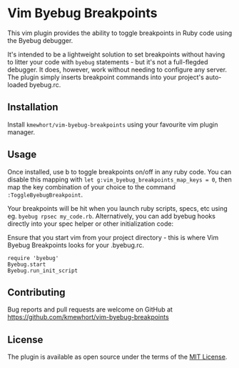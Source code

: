 # Vim Byebug Breakpoints

This vim plugin provides the ability to toggle breakpoints in Ruby code using the Byebug debugger.

It's intended to be a lightweight solution to set breakpoints without having to litter your code with `byebug` statements - but it's not a full-flegded debugger.  It does, however, work without needing to configure any server.  The plugin simply inserts breakpoint commands into your project's auto-loaded byebug.rc.

## Installation

Install `kmewhort/vim-byebug-breakpoints` using your favourite vim plugin manager.

## Usage

Once installed, use <Leader>b to toggle breakpoints on/off in any ruby code. You can disable this mapping with `let g:vim_byebug_breakpoints_map_keys = 0`, then map the key combination of your choice to the command `:ToggleByebugBreakpoint`.

Your breakpoints will be hit when you launch ruby scripts, specs, etc using eg. `byebug rpsec my_code.rb`.  Alternatively, you can add byebug hooks directly into your spec helper or other initialization code: 

Ensure that you start vim from your project directory - this is where Vim Byebug Breakpoints looks for your .byebug.rc.
```
require 'byebug'
Byebug.start
Byebug.run_init_script
```

## Contributing

Bug reports and pull requests are welcome on GitHub at https://github.com/kmewhort/vim-byebug-breakpoints


## License

The plugin is available as open source under the terms of the [MIT License](http://opensource.org/licenses/MIT). 
